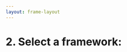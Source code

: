 ```yaml
---
layout: frame-layout
---
```


# 2. Select a framework:

<RadioGroup>

<RadioCard href="electron" label="Electron" icon="https://cdn.svgporn.com/logos/electron.svg" />
<RadioCard href="flutter" label="Flutter" icon="https://cdn.svgporn.com/logos/flutter.svg" />
<RadioCard href="uni-app" label="Uni-app" icon="https://qiniu-web-assets.dcloud.net.cn/unidoc/zh/icon.png" />
<RadioCard href="ionic" label="Ionic" icon="https://cdn.svgporn.com/logos/ionic-icon.svg" />
<RadioCard href="expo" label="Expo" icon="https://cdn.svgporn.com/logos/expo-icon.svg" />

</RadioGroup>